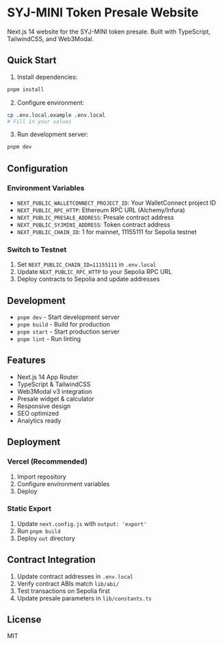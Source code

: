# SYJ-MINI Token Presale Website

Next.js 14 website for the SYJ-MINI token presale. Built with TypeScript, TailwindCSS, and Web3Modal.

## Quick Start

1. Install dependencies:
```bash
pnpm install
```

2. Configure environment:
```bash
cp .env.local.example .env.local
# Fill in your values
```

3. Run development server:
```bash
pnpm dev
```

## Configuration

### Environment Variables

- `NEXT_PUBLIC_WALLETCONNECT_PROJECT_ID`: Your WalletConnect project ID
- `NEXT_PUBLIC_RPC_HTTP`: Ethereum RPC URL (Alchemy/Infura)
- `NEXT_PUBLIC_PRESALE_ADDRESS`: Presale contract address
- `NEXT_PUBLIC_SYJMINI_ADDRESS`: Token contract address
- `NEXT_PUBLIC_CHAIN_ID`: 1 for mainnet, 11155111 for Sepolia testnet

### Switch to Testnet

1. Set `NEXT_PUBLIC_CHAIN_ID=11155111` in `.env.local`
2. Update `NEXT_PUBLIC_RPC_HTTP` to your Sepolia RPC URL
3. Deploy contracts to Sepolia and update addresses

## Development

- `pnpm dev` - Start development server
- `pnpm build` - Build for production
- `pnpm start` - Start production server
- `pnpm lint` - Run linting

## Features

- Next.js 14 App Router
- TypeScript & TailwindCSS
- Web3Modal v3 integration
- Presale widget & calculator
- Responsive design
- SEO optimized
- Analytics ready

## Deployment

### Vercel (Recommended)
1. Import repository
2. Configure environment variables
3. Deploy

### Static Export
1. Update `next.config.js` with `output: 'export'`
2. Run `pnpm build`
3. Deploy `out` directory

## Contract Integration

1. Update contract addresses in `.env.local`
2. Verify contract ABIs match `lib/abi/`
3. Test transactions on Sepolia first
4. Update presale parameters in `lib/constants.ts`

## License

MIT

